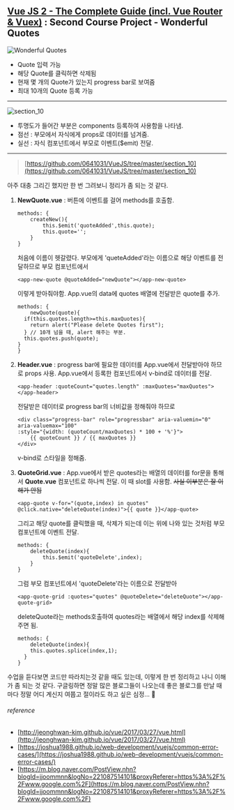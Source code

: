## [Vue JS 2 - The Complete Guide (incl. Vue Router & Vuex)](https://www.udemy.com/vuejs-2-the-complete-guide/) : Second Course Project - Wonderful Quotes


![Wonderful Quotes](https://i.imgur.com/HvPu0Rh.png)

* Quote 입력 가능
* 해당 Quote를 클릭하면 삭제됨
* 현재 몇 개의 Quote가 있는지 progress bar로 보여줌
* 최대 10개의 Quote 등록 가능

---

![section_10](https://i.imgur.com/KaVx12G.png)



* 투명도가 들어간 부분은 components 등록하여 사용함을 나타냄.
* 점선 : 부모에서 자식에게 props로 데이터를 넘겨줌.
* 실선 : 자식 컴포넌트에서 부모로 이벤트($emit) 전달.

---

> [https://github.com/0641031/VueJS/tree/master/section_10](https://github.com/0641031/VueJS/tree/master/section_10)


아주 대충 그리긴 했지만 한 번 그려보니 정리가 좀 되는 것 같다.


1. **NewQuote.vue** : 버튼에 이벤트를 걸어 methods를 호출함.

	```
	methods: {
		createNew(){
			this.$emit('quoteAdded',this.quote);
			this.quote='';
		}
	}
	``` 
	처음에 이름이 헷갈렸다. 부모에게 'queteAdded'라는 이름으로 해당 이벤트를 전달하므로 부모 컴포넌트에서
	```
	<app-new-quote @quoteAdded="newQuote"></app-new-quote>
	``` 
	이렇게 받아줘야함. App.vue의 data에 quotes 배열에 전달받은 quote를 추가.
	```
	methods: {
		newQuote(quote){
      if(this.quotes.length>=this.maxQuotes){
        return alert("Please delete Quotes first");
      } // 10개 넘을 때, alert 해주는 부분.
      this.quotes.push(quote);
    }
	}
	```

2. **Header.vue** : progress bar에 필요한 데이터를 App.vue에서 전달받아야 하므로 props 사용. App.vue에서 등록한 컴포넌트에서 v-bind로 데이터를 전달.
	```
	<app-header :quoteCount="quotes.length" :maxQuotes="maxQuotes"></app-header>
	```
	전달받은 데이터로 progress bar의 너비값을 정해줘야 하므로
	```
	<div class="progress-bar" role="progressbar" aria-valuemin="0" aria-valuemax="100"
	:style="{width: (quoteCount/maxQuotes) * 100 + '%'}">
		{{ quoteCount }} / {{ maxQuotes }}
	</div>
	```
	v-bind로 스타일을 정해줌.

3. **QuoteGrid.vue** : App.vue에서 받은 quotes라는 배열의 데이터를 for문을 통해서 **Quote.vue** 컴포넌트로 하나씩 전달. 이 때 slot를 사용함. ~~사실 이부분은 잘 이해가 안됨~~ 
	```
	<app-quote v-for="(quote,index) in quotes" @click.native="deleteQuote(index)">{{ quote }}</app-quote>
	```
	그리고 해당 quote를 클릭했을 때, 삭제가 되는데 이는 위에 나와 있는 것처럼 부모컴포넌트에 이벤트 전달.
	```
	methods: {
		deleteQuote(index){
			this.$emit('quoteDelete',index);
		}
	}
	```
	그럼 부모 컴포넌트에서 'quoteDelete'라는 이름으로 전달받아
	```
	<app-quote-grid :quotes="quotes" @quoteDelete="deleteQuote"></app-quote-grid>
	```
	deleteQuote라는 methods호출하여 quotes라는 배열에서 해당 index를 삭제해주면 됨.
	```
	methods: {
		deleteQuote(index){
	    this.quotes.splice(index,1);
	  }
	}
 	 ```



수업을 듣다보면 코드만 따라치는것 같을 때도 있는데, 이렇게 한 번 정리하고 나니 이해가 좀 되는 것 같다. 구글링하면 정말 많은 블로그들이 나오는데 좋은 블로그를 만날 때마다 정말 어디 계신지 여쭙고 절이라도 하고 싶은 심정... :clap:


###### reference
* [http://jeonghwan-kim.github.io/vue/2017/03/27/vue.html](http://jeonghwan-kim.github.io/vue/2017/03/27/vue.html)
* [https://joshua1988.github.io/web-development/vuejs/common-error-cases/](https://joshua1988.github.io/web-development/vuejs/common-error-cases/)
* [https://m.blog.naver.com/PostView.nhn?blogId=jjoommnn&logNo=221087514101&proxyReferer=https%3A%2F%2Fwww.google.com%2F](https://m.blog.naver.com/PostView.nhn?blogId=jjoommnn&logNo=221087514101&proxyReferer=https%3A%2F%2Fwww.google.com%2F)
